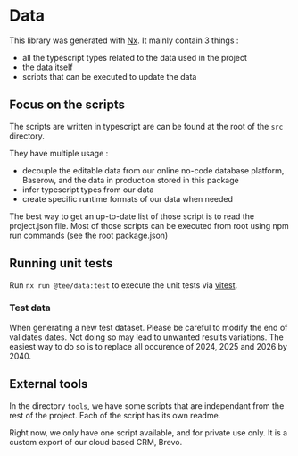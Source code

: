 # Data

This library was generated with [Nx](https://nx.dev).
It mainly contain 3 things : 
- all the typescript types related to the data used in the project
- the data itself
- scripts that can be executed to update the data

## Focus on the scripts
The scripts are written in typescript are can be found at the root of the `src` directory. 

They have multiple usage : 
- decouple the editable data from our online no-code database platform, Baserow, and the data in production stored in this package
- infer typescript types from our data
- create specific runtime formats of our data when needed

The best way to get an up-to-date list of those script is to read the project.json file. 
Most of those scripts can be executed from root using npm run commands (see the root package.json)

## Running unit tests

Run `nx run @tee/data:test` to execute the unit tests via [vitest](https://vitest.dev/).

### Test data

When generating a new test dataset. Please be careful to modify the end of validates dates. Not doing so may lead to unwanted results variations. 
The easiest way to do so is to replace all occurence of 2024, 2025 and 2026 by 2040.  


## External tools 
In the directory `tools`, we have some scripts that are independant from the rest of the project. 
Each of the script has its own readme.

Right now, we only have one script available, and for private use only. 
It is a custom export of our cloud based CRM, Brevo.
